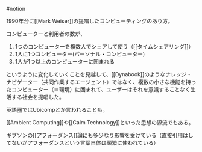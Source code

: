 #notion

1990年台に[[Mark Weiser]]の提唱したコンピューティングのあり方。

コンピューターと利用者の数が、

1. 1つのコンピューターを複数人でシェアして使う（[[タイムシェアリング]]）
2. 1人に1つコンピューター(パーソナル・コンピューター)
3. 1人が1つ以上のコンピューターに囲まれる

というように変化していくことを見越して、[[Dynabook]]のようなナレッジ・ナビゲーター（共同作業するエージェント）ではなく、複数の小さな機能を持ったコンピューター（＝環境）に囲まれて、ユーザーはそれを意識することなく生活する社会を提唱した。

英語圏ではUbicompとか言われることも。

[[Ambient Computing]]や[[Calm Technology]]といった思想の源流でもある。

ギブソンの[[アフォーダンス]]論にも多少なり影響を受けている（直接引用はしてないがアフォーダンスという言葉自体は頻繁に使われている）
